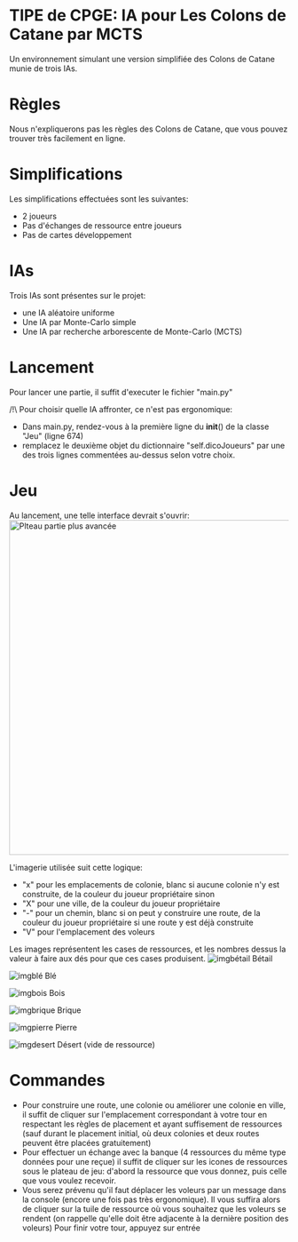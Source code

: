 # TIPE de CPGE: IA pour Les Colons de Catane par MCTS

Un environnement simulant une version simplifiée des Colons de Catane munie de trois IAs.

# Règles
Nous n'expliquerons pas les règles des Colons de Catane, que vous pouvez trouver très facilement en ligne.

# Simplifications
Les simplifications effectuées sont les suivantes:
- 2 joueurs
- Pas d'échanges de ressource entre joueurs
- Pas de cartes développement

# IAs
Trois IAs sont présentes sur le projet:
- une IA aléatoire uniforme
- Une IA par Monte-Carlo simple
- Une IA par recherche arborescente de Monte-Carlo (MCTS)

# Lancement
Pour lancer une partie, il suffit d'executer le fichier "main.py"

/!\ Pour choisir quelle IA affronter, ce n'est pas ergonomique:
- Dans main.py, rendez-vous à la première ligne du __init__() de la classe "Jeu" (ligne 674)
- remplacez le deuxième objet du dictionnaire "self.dicoJoueurs" par une des trois lignes commentées au-dessus selon votre choix.

# Jeu
Au lancement, une telle interface devrait s'ouvrir:
<img width="603" alt="Plteau partie plus avancée" src="https://github.com/user-attachments/assets/aefca0e1-256c-4f75-aac6-e31c2571dcd3" />

L'imagerie utilisée suit cette logique:
- "x" pour les emplacements de colonie, blanc si aucune colonie n'y est construite, de la couleur du joueur propriétaire sinon
- "X" pour une ville, de la couleur du joueur propriétaire
- "-" pour un chemin, blanc si on peut y construire une route, de la couleur du joueur propriétaire si une route y est déjà construite
- "V" pour l'emplacement des voleurs

Les images représentent les cases de ressources, et les nombres dessus la valeur à faire aux dés pour que ces cases produisent.
![imgbétail](https://github.com/user-attachments/assets/55f2e1d4-13f7-43a2-9ce8-cfc74ecaa0af)
Bétail

![imgblé](https://github.com/user-attachments/assets/a1c08ce3-40a6-4e2b-b400-e1a8687e1ee4)
Blé

![imgbois](https://github.com/user-attachments/assets/ba440b7d-6822-4d0d-bc5d-a206e50c10cb)
Bois

![imgbrique](https://github.com/user-attachments/assets/a6178b2c-4e91-43e5-9136-8fb4a9437e66)
Brique

![imgpierre](https://github.com/user-attachments/assets/3b224002-de15-4df4-ab66-b240abaadf8f)
Pierre

![imgdesert](https://github.com/user-attachments/assets/a7ee1866-4035-407e-82da-96d1822fa5d1)
Désert (vide de ressource)

# Commandes
- Pour construire une route, une colonie ou améliorer une colonie en ville, il suffit de cliquer sur l'emplacement correspondant à votre tour en respectant les règles de placement et ayant suffisement de ressources (sauf durant le placement initial, où deux colonies et deux routes peuvent être placées gratuitement)
- Pour effectuer un échange avec la banque (4 ressources du même type données pour une reçue) il suffit de cliquer sur les icones de ressources sous le plateau de jeu: d'abord la ressource que vous donnez, puis celle que vous voulez recevoir.
- Vous serez prévenu qu'il faut déplacer les voleurs par un message dans la console (encore une fois pas très ergonomique). Il vous suffira alors de cliquer sur la tuile de ressource où vous souhaitez que les voleurs se rendent (on rappelle qu'elle doit être adjacente à la dernière position des voleurs)
  Pour finir votre tour, appuyez sur entrée 
